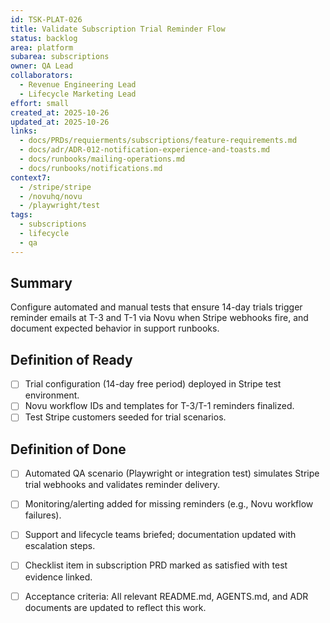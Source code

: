 ```yaml
---
id: TSK-PLAT-026
title: Validate Subscription Trial Reminder Flow
status: backlog
area: platform
subarea: subscriptions
owner: QA Lead
collaborators:
  - Revenue Engineering Lead
  - Lifecycle Marketing Lead
effort: small
created_at: 2025-10-26
updated_at: 2025-10-26
links:
  - docs/PRDs/requierments/subscriptions/feature-requirements.md
  - docs/adr/ADR-012-notification-experience-and-toasts.md
  - docs/runbooks/mailing-operations.md
  - docs/runbooks/notifications.md
context7:
  - /stripe/stripe
  - /novuhq/novu
  - /playwright/test
tags:
  - subscriptions
  - lifecycle
  - qa
---
```


## Summary
Configure automated and manual tests that ensure 14-day trials trigger reminder emails at T-3 and T-1 via Novu when Stripe webhooks fire, and document expected behavior in support runbooks.

## Definition of Ready
- [ ] Trial configuration (14-day free period) deployed in Stripe test environment.
- [ ] Novu workflow IDs and templates for T-3/T-1 reminders finalized.
- [ ] Test Stripe customers seeded for trial scenarios.

## Definition of Done
- [ ] Automated QA scenario (Playwright or integration test) simulates Stripe trial webhooks and validates reminder delivery.
- [ ] Monitoring/alerting added for missing reminders (e.g., Novu workflow failures).
- [ ] Support and lifecycle teams briefed; documentation updated with escalation steps.
- [ ] Checklist item in subscription PRD marked as satisfied with test evidence linked.
- [ ] Acceptance criteria: All relevant README.md, AGENTS.md, and ADR documents are updated to reflect this work.

